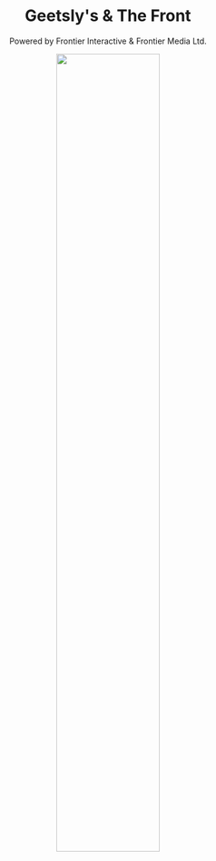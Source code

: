 <h1 align="center">
  Geetsly's & The Front
</h1>
<p align="middle">Powered by Frontier Interactive & Frontier Media Ltd.</p>

<p align="middle">
  <a href="https://geetslys.net"><img src="https://geetslys.net/assets/img/banner.png" width="60%" /></a>
</p>
